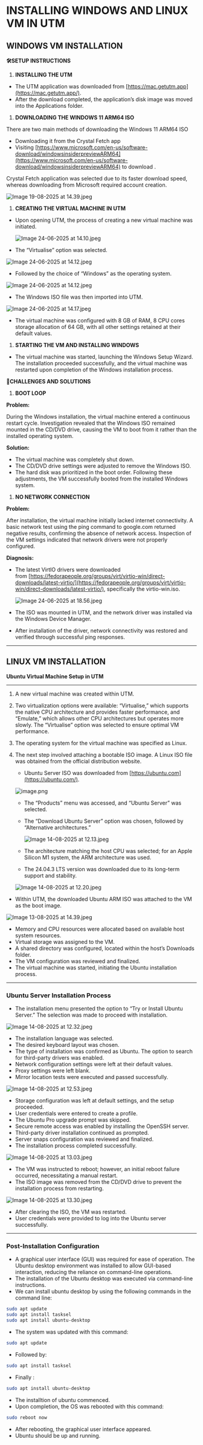 # INSTALLING WINDOWS AND LINUX VM IN UTM

## WINDOWS VM INSTALLATION

**🛠️SETUP INSTRUCTIONS**

1. **INSTALLING THE UTM**
- The UTM application was downloaded from [https://mac.getutm.app](https://mac.getutm.app/).
- After the download completed, the application’s disk image was moved into the Applications folder.

1. **DOWNLOADING THE WINDOWS 11 ARM64 ISO**

There are two main methods of downloading the Windows 11 ARM64 ISO  

- Downloading it from the Crystal Fetch app
- Visiting  [https://www.microsoft.com/en-us/software-download/windowsinsiderpreviewARM64](https://www.microsoft.com/en-us/software-download/windowsinsiderpreviewARM64) to download .

 Crystal Fetch application was selected due to its faster download speed, whereas downloading from Microsoft required account creation.

![Image 19-08-2025 at 14.39.jpeg](INSTALLING%20WINDOWS%20AND%20LINUX%20VM%20IN%20UTM%202542b90cbf228098ab10e9e5d47a344e/Image_19-08-2025_at_14.39.jpeg)

1. **CREATING THE VIRTUAL MACHINE IN UTM**
- Upon opening UTM, the process of creating a new virtual machine was initiated.
    
    ![Image 24-06-2025 at 14.10.jpeg](INSTALLING%20WINDOWS%20AND%20LINUX%20VM%20IN%20UTM%202542b90cbf228098ab10e9e5d47a344e/Image_24-06-2025_at_14.10.jpeg)
    
- The “Virtualise” option was selected.

![Image 24-06-2025 at 14.12.jpeg](INSTALLING%20WINDOWS%20AND%20LINUX%20VM%20IN%20UTM%202542b90cbf228098ab10e9e5d47a344e/Image_24-06-2025_at_14.12.jpeg)

- Followed by the choice of “Windows” as the operating system.

![Image 24-06-2025 at 14.12.jpeg](INSTALLING%20WINDOWS%20AND%20LINUX%20VM%20IN%20UTM%202542b90cbf228098ab10e9e5d47a344e/Image_24-06-2025_at_14.12%201.jpeg)

- The Windows ISO file was then imported into UTM.

![Image 24-06-2025 at 14.17.jpeg](INSTALLING%20WINDOWS%20AND%20LINUX%20VM%20IN%20UTM%202542b90cbf228098ab10e9e5d47a344e/Image_24-06-2025_at_14.17.jpeg)

- The virtual machine was configured with 8 GB of RAM, 8 CPU cores storage allocation of 64 GB, with all other settings retained at their default values.

1. **STARTING THE VM AND INSTALLING WINDOWS**
- The virtual machine was started, launching the Windows Setup Wizard. The installation proceeded successfully, and the virtual machine was restarted upon completion of the Windows installation process.

**👾CHALLENGES AND SOLUTIONS**

1. **BOOT LOOP**

**Problem:**

During the Windows installation, the virtual machine entered a continuous restart cycle. Investigation revealed that the Windows ISO remained mounted in the CD/DVD drive, causing the VM to boot from it rather than the installed operating system.

**Solution:** 

- The virtual machine was completely shut down.
- The CD/DVD drive settings were adjusted to remove the Windows ISO.
- The hard disk was prioritized in the boot order. Following these adjustments, the VM successfully booted from the installed Windows system.

1. **NO NETWORK CONNECTION**

**Problem:**

After installation, the virtual machine initially lacked internet connectivity. A basic network test using the ping command to google.com returned negative results, confirming the absence of network access. Inspection of the VM settings indicated that network drivers were not properly configured.

**Diagnosis:**

- The latest VirtIO drivers were downloaded from [https://fedorapeople.org/groups/virt/virtio-win/direct-downloads/latest-virtio/](https://fedorapeople.org/groups/virt/virtio-win/direct-downloads/latest-virtio/), specifically the virtio-win.iso.
    
    ![Image 24-06-2025 at 18.56.jpeg](INSTALLING%20WINDOWS%20AND%20LINUX%20VM%20IN%20UTM%202542b90cbf228098ab10e9e5d47a344e/Image_24-06-2025_at_18.56.jpeg)
    
- The ISO was mounted in UTM, and the network driver was installed via the Windows Device Manager.
- After installation of the driver, network connectivity was restored and verified through successful ping responses.

---

## LINUX VM INSTALLATION

**Ubuntu Virtual Machine Setup in UTM** 

---

1. A new virtual machine was created within UTM.
2. Two virtualization options were available: “Virtualise,” which supports the native CPU architecture and provides faster performance, and “Emulate,” which allows other CPU architectures but operates more slowly. The “Virtualise” option was selected to ensure optimal VM performance.
3. The operating system for the virtual machine was specified as Linux.
4. The next step involved attaching a bootable ISO image. A Linux ISO file was obtained from the official distribution website.
    - Ubuntu Server ISO was downloaded from [https://ubuntu.com](https://ubuntu.com/).
    
    ![image.png](INSTALLING%20WINDOWS%20AND%20LINUX%20VM%20IN%20UTM%202542b90cbf228098ab10e9e5d47a344e/image.png)
    
    - The “Products” menu was accessed, and “Ubuntu Server” was selected.
    - The “Download Ubuntu Server” option was chosen, followed by “Alternative architectures.”
        
        ![Image 14-08-2025 at 12.13.jpeg](INSTALLING%20WINDOWS%20AND%20LINUX%20VM%20IN%20UTM%202542b90cbf228098ab10e9e5d47a344e/Image_14-08-2025_at_12.13.jpeg)
        
    - The architecture matching the host CPU was selected; for an Apple Silicon M1 system, the ARM architecture was used.
    - The 24.04.3 LTS version was downloaded due to its long-term support and stability.
    
    ![Image 14-08-2025 at 12.20.jpeg](INSTALLING%20WINDOWS%20AND%20LINUX%20VM%20IN%20UTM%202542b90cbf228098ab10e9e5d47a344e/Image_14-08-2025_at_12.20.jpeg)
    
- Within UTM, the downloaded Ubuntu ARM ISO was attached to the VM as the boot image.

![Image 13-08-2025 at 14.39.jpeg](INSTALLING%20WINDOWS%20AND%20LINUX%20VM%20IN%20UTM%202542b90cbf228098ab10e9e5d47a344e/Image_13-08-2025_at_14.39.jpeg)

- Memory and CPU resources were allocated based on available host system resources.
- Virtual storage was assigned to the VM.
- A shared directory was configured, located within the host’s Downloads folder.
- The VM configuration was reviewed and finalized.
- The virtual machine was started, initiating the Ubuntu installation process.

---

### **Ubuntu Server Installation Process**

- The installation menu presented the option to “Try or Install Ubuntu Server.” The selection was made to proceed with installation.

![Image 14-08-2025 at 12.32.jpeg](INSTALLING%20WINDOWS%20AND%20LINUX%20VM%20IN%20UTM%202542b90cbf228098ab10e9e5d47a344e/Image_14-08-2025_at_12.32.jpeg)

- The installation language was selected.
- The desired keyboard layout was chosen.
- The type of installation was confirmed as Ubuntu. The option to search for third-party drivers was enabled.
- Network configuration settings were left at their default values.
- Proxy settings were left blank.
- Mirror location tests were executed and passed successfully.

![Image 14-08-2025 at 12.53.jpeg](INSTALLING%20WINDOWS%20AND%20LINUX%20VM%20IN%20UTM%202542b90cbf228098ab10e9e5d47a344e/Image_14-08-2025_at_12.53.jpeg)

- Storage configuration was left at default settings, and the setup proceeded.
- User credentials were entered to create a profile.
- The Ubuntu Pro upgrade prompt was skipped.
- Secure remote access was enabled by installing the OpenSSH server.
- Third-party driver installation continued as prompted.
- Server snaps configuration was reviewed and finalized.
- The installation process completed successfully.

![Image 14-08-2025 at 13.03.jpeg](INSTALLING%20WINDOWS%20AND%20LINUX%20VM%20IN%20UTM%202542b90cbf228098ab10e9e5d47a344e/Image_14-08-2025_at_13.03.jpeg)

- The VM was instructed to reboot; however, an initial reboot failure occurred, necessitating a manual restart.
- The ISO image was removed from the CD/DVD drive to prevent the installation process from restarting.

![Image 14-08-2025 at 13.30.jpeg](INSTALLING%20WINDOWS%20AND%20LINUX%20VM%20IN%20UTM%202542b90cbf228098ab10e9e5d47a344e/Image_14-08-2025_at_13.30.jpeg)

- After clearing the ISO, the VM was restarted.
- User credentials were provided to log into the Ubuntu server successfully.

---

### **Post-Installation Configuration**

- A graphical user interface (GUI) was required for ease of operation. The Ubuntu desktop environment was installed to allow GUI-based interaction, reducing the reliance on command-line operations.
- The installation of the Ubuntu desktop was executed via command-line instructions.
- We can install ubuntu desktop by using the following commands in the command line:

```bash
sudo apt update
sudo apt install tasksel
sudo apt install ubuntu-desktop
```

- The system was updated with this command:

```bash
sudo apt update
```

- Followed by:

```bash
sudo apt install tasksel
```

- Finally :

```bash
sudo apt install ubuntu-desktop
```

- The installtion of ubuntu commenced.
- Upon completion, the OS was rebooted with this command:

```bash
sudo reboot now
```

- After rebooting, the graphical user interface appeared.
- Ubuntu should be up and running.